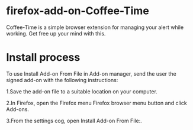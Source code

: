 # firefox-add-on-Coffee-Time

Coffee-Time is a simple browser extension for managing your alert while working. Get free up your mind with this.


# Install process

To use Install Add-on From File in Add-on manager, send the user the signed add-on with the following instructions:

1.Save the add-on file to a suitable location on your computer.

2.In Firefox, open the Firefox menu Firefox browser menu button and click Add-ons.

3.From the settings cog, open Install Add-on From File:.







